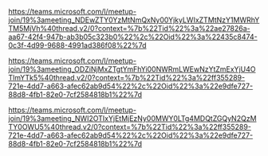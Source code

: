 https://teams.microsoft.com/l/meetup-join/19%3ameeting_NDEwZTY0YzMtNmQxNy00YjkyLWIxZTMtNzY1MWRhYTM5MjVh%40thread.v2/0?context=%7b%22Tid%22%3a%22ae27826a-aa67-42f4-947b-ab3b05c323b0%22%2c%22Oid%22%3a%22435c8474-0c3f-4d99-9688-4991ad386f08%22%7d



https://teams.microsoft.com/l/meetup-join/19%3ameeting_ODZiNjMxZTgtYmFhYi00NWRmLWEwNzYtZmExYjU4OTlmYTk5%40thread.v2/0?context=%7b%22Tid%22%3a%22ff355289-721e-4dd7-a663-afec62ab9d54%22%2c%22Oid%22%3a%22e9dfe727-88d8-4fb1-82e0-7cf2584818b1%22%7d




https://teams.microsoft.com/l/meetup-join/19%3ameeting_NWI2OTIxYjEtMjEzNy00MWY0LTg4MDQtZGQyN2QzMTY0OWU5%40thread.v2/0?context=%7b%22Tid%22%3a%22ff355289-721e-4dd7-a663-afec62ab9d54%22%2c%22Oid%22%3a%22e9dfe727-88d8-4fb1-82e0-7cf2584818b1%22%7d


